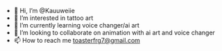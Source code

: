 - 👋 Hi, I’m @Kauuweiie
- 👀 I’m interested in tattoo art
- 🌱 I’m currently learning voice changer/ai art
- 💞️ I’m looking to collaborate on animation with ai art and voice changer
- 📫 How to reach me toasterfrg7@gmail.com

<!--- I hope we can get along
Kauuweiie/Kauuweiie is a ✨ special ✨ repository because its `README.md` (this file) appears on your GitHub profile.
You can click the Preview link to take a look at your changes.
--->
